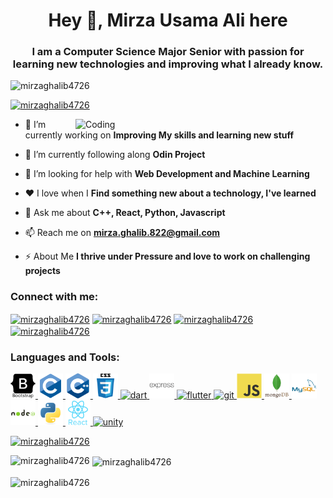 <h1 align="center">Hey 👋, Mirza Usama Ali here</h1>
<h3 align="center">I am a Computer Science Major Senior with passion for learning new technologies and improving what I already know.</h3>

<p align="left"> <img src="https://komarev.com/ghpvc/?username=mirzaghalib4726&label=Profile%20views&color=0e75b6&style=flat" alt="mirzaghalib4726" /> </p>



<p align="left"> <a href="https://twitter.com/mirzaghalib4726" target="blank"><img src="https://img.shields.io/twitter/follow/mirzaghalib4726?logo=twitter&style=for-the-badge" alt="mirzaghalib4726" /></a> </p>

<img align="right" alt="Coding" width="400" src="https://camo.githubusercontent.com/c1dcb74cc1c1835b1d716f5051499a2814c683c806b15f04b0eba492863703e9/68747470733a2f2f63646e2e6472696262626c652e636f6d2f75736572732f3733303730332f73637265656e73686f74732f363538313234332f6176656e746f2e676966">

- 🔭 I’m currently working on **Improving My skills and learning new stuff**

- 🌱 I’m currently following along **Odin Project**

- 🤝 I’m looking for help with **Web Development and Machine Learning**

- ❤️ I love when I **Find something new about a technology, I've learned**

- 💬 Ask me about **C++, React, Python, Javascript**

- 📫 Reach me on **mirza.ghalib.822@gmail.com**

- ⚡ About Me **I thrive under Pressure and love to work on challenging projects**



<h3 align="left">Connect with me:</h3>
<p align="left">
<a href="https://dev.to/mirzaghalib4726" target="blank"><img align="center" src="https://raw.githubusercontent.com/rahuldkjain/github-profile-readme-generator/master/src/images/icons/Social/devto.svg" alt="mirzaghalib4726" height="30" width="40" /></a>
<a href="https://twitter.com/mirzaghalib4726" target="blank"><img align="center" src="https://raw.githubusercontent.com/rahuldkjain/github-profile-readme-generator/master/src/images/icons/Social/twitter.svg" alt="mirzaghalib4726" height="30" width="40" /></a>
<a href="https://linkedin.com/mirzaghalib4726" target="blank"><img align="center" src="https://raw.githubusercontent.com/rahuldkjain/github-profile-readme-generator/master/src/images/icons/Social/linked-in-alt.svg" alt="mirzaghalib4726" height="30" width="40" /></a>
<a href="https://facebook.com/mirzaghalib4726" target="blank"><img align="center" src="https://raw.githubusercontent.com/rahuldkjain/github-profile-readme-generator/master/src/images/icons/Social/facebook.svg" alt="mirzaghalib4726" height="30" width="40" /></a>
</p>

<h3 align="left">Languages and Tools:</h3>
<p align="left"> <a href="https://getbootstrap.com" target="_blank" rel="noreferrer"> <img src="https://raw.githubusercontent.com/devicons/devicon/master/icons/bootstrap/bootstrap-plain-wordmark.svg" alt="bootstrap" width="40" height="40"/> </a> <a href="https://www.cprogramming.com/" target="_blank" rel="noreferrer"> <img src="https://raw.githubusercontent.com/devicons/devicon/master/icons/c/c-original.svg" alt="c" width="40" height="40"/> </a> <a href="https://www.w3schools.com/cpp/" target="_blank" rel="noreferrer"> <img src="https://raw.githubusercontent.com/devicons/devicon/master/icons/cplusplus/cplusplus-original.svg" alt="cplusplus" width="40" height="40"/> </a> <a href="https://www.w3schools.com/css/" target="_blank" rel="noreferrer"> <img src="https://raw.githubusercontent.com/devicons/devicon/master/icons/css3/css3-original-wordmark.svg" alt="css3" width="40" height="40"/> </a> <a href="https://dart.dev" target="_blank" rel="noreferrer"> <img src="https://www.vectorlogo.zone/logos/dartlang/dartlang-icon.svg" alt="dart" width="40" height="40"/> </a> <a href="https://expressjs.com" target="_blank" rel="noreferrer"> <img src="https://raw.githubusercontent.com/devicons/devicon/master/icons/express/express-original-wordmark.svg" alt="express" width="40" height="40"/> </a> <a href="https://flutter.dev" target="_blank" rel="noreferrer"> <img src="https://www.vectorlogo.zone/logos/flutterio/flutterio-icon.svg" alt="flutter" width="40" height="40"/> </a> <a href="https://git-scm.com/" target="_blank" rel="noreferrer"> <img src="https://www.vectorlogo.zone/logos/git-scm/git-scm-icon.svg" alt="git" width="40" height="40"/> </a> <a href="https://developer.mozilla.org/en-US/docs/Web/JavaScript" target="_blank" rel="noreferrer"> <img src="https://raw.githubusercontent.com/devicons/devicon/master/icons/javascript/javascript-original.svg" alt="javascript" width="40" height="40"/> </a> <a href="https://www.mongodb.com/" target="_blank" rel="noreferrer"> <img src="https://raw.githubusercontent.com/devicons/devicon/master/icons/mongodb/mongodb-original-wordmark.svg" alt="mongodb" width="40" height="40"/> </a> <a href="https://www.mysql.com/" target="_blank" rel="noreferrer"> <img src="https://raw.githubusercontent.com/devicons/devicon/master/icons/mysql/mysql-original-wordmark.svg" alt="mysql" width="40" height="40"/> </a> <a href="https://nodejs.org" target="_blank" rel="noreferrer"> <img src="https://raw.githubusercontent.com/devicons/devicon/master/icons/nodejs/nodejs-original-wordmark.svg" alt="nodejs" width="40" height="40"/> </a> <a href="https://www.python.org" target="_blank" rel="noreferrer"> <img src="https://raw.githubusercontent.com/devicons/devicon/master/icons/python/python-original.svg" alt="python" width="40" height="40"/> </a> <a href="https://reactjs.org/" target="_blank" rel="noreferrer"> <img src="https://raw.githubusercontent.com/devicons/devicon/master/icons/react/react-original-wordmark.svg" alt="react" width="40" height="40"/> </a>  <a href="https://unity.com/" target="_blank" rel="noreferrer"> <img src="https://www.vectorlogo.zone/logos/unity3d/unity3d-icon.svg" alt="unity" width="40" height="40"/> </a> </p>

<p align="left"> <a href="https://github.com/ryo-ma/github-profile-trophy"><img src="https://github-profile-trophy.vercel.app/?username=mirzaghalib4726&theme=onedark" alt="mirzaghalib4726" /></a> </p>

<p><img align="left" src="https://github-readme-stats.vercel.app/api/top-langs?username=mirzaghalib4726&show_icons=true&locale=en&layout=compact&theme=highcontrast" alt="mirzaghalib4726" /></p>

<p>&nbsp;<img align="center" src="https://github-readme-stats.vercel.app/api?username=mirzaghalib4726&show_icons=true&locale=en&theme=highcontrast" alt="mirzaghalib4726" /></p>

<p><img align="center" src="https://github-readme-streak-stats.herokuapp.com/?user=mirzaghalib4726&theme=highcontrast" alt="mirzaghalib4726" /></p>
